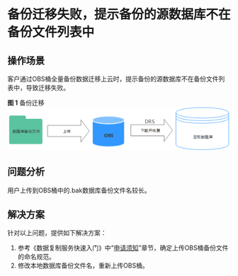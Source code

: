 # 备份迁移失败，提示备份的源数据库不在备份文件列表中<a name="drs_13_0005"></a>

## 操作场景<a name="section6779658362"></a>

客户通过OBS桶全量备份数据迁移上云时，提示备份的源数据库不在备份文件列表中，导致迁移失败。

**图 1**  备份迁移<a name="fig859261119218"></a>  
![](figures/备份迁移.png "备份迁移")

## 问题分析<a name="section49081950693"></a>

用户上传到OBS桶中的.bak数据库备份文件名较长。

## 解决方案<a name="section13820840101013"></a>

针对以上问题，提供如下解决方案：

1.  参考《数据复制服务快速入门》中“[申请须知](https://support.huaweicloud.com/qs-drs/drs_offline_migration.html)”章节，确定上传OBS桶备份文件的命名规范。
2.  修改本地数据库备份文件名，重新上传OBS桶。

